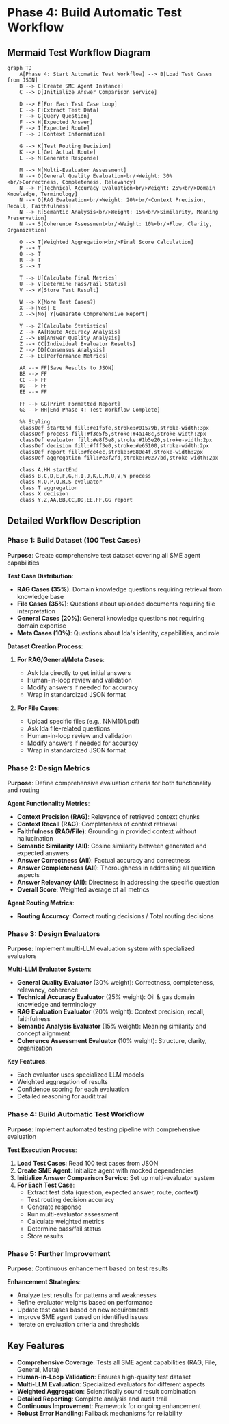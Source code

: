 # Phase 4: Build Automatic Test Workflow

## Mermaid Test Workflow Diagram

```mermaid
graph TD
    A[Phase 4: Start Automatic Test Workflow] --> B[Load Test Cases from JSON]
    B --> C[Create SME Agent Instance]
    C --> D[Initialize Answer Comparison Service]
    
    D --> E[For Each Test Case Loop]
    E --> F[Extract Test Data]
    F --> G[Query Question]
    F --> H[Expected Answer]
    F --> I[Expected Route]
    F --> J[Context Information]
    
    G --> K[Test Routing Decision]
    K --> L[Get Actual Route]
    L --> M[Generate Response]
    
    M --> N[Multi-Evaluator Assessment]
    N --> O[General Quality Evaluation<br/>Weight: 30%<br/>Correctness, Completeness, Relevancy]
    N --> P[Technical Accuracy Evaluation<br/>Weight: 25%<br/>Domain Knowledge, Terminology]
    N --> Q[RAG Evaluation<br/>Weight: 20%<br/>Context Precision, Recall, Faithfulness]
    N --> R[Semantic Analysis<br/>Weight: 15%<br/>Similarity, Meaning Preservation]
    N --> S[Coherence Assessment<br/>Weight: 10%<br/>Flow, Clarity, Organization]
    
    O --> T[Weighted Aggregation<br/>Final Score Calculation]
    P --> T
    Q --> T
    R --> T
    S --> T
    
    T --> U[Calculate Final Metrics]
    U --> V[Determine Pass/Fail Status]
    V --> W[Store Test Result]
    
    W --> X{More Test Cases?}
    X -->|Yes| E
    X -->|No| Y[Generate Comprehensive Report]
    
    Y --> Z[Calculate Statistics]
    Z --> AA[Route Accuracy Analysis]
    Z --> BB[Answer Quality Analysis]
    Z --> CC[Individual Evaluator Results]
    Z --> DD[Consensus Analysis]
    Z --> EE[Performance Metrics]
    
    AA --> FF[Save Results to JSON]
    BB --> FF
    CC --> FF
    DD --> FF
    EE --> FF
    
    FF --> GG[Print Formatted Report]
    GG --> HH[End Phase 4: Test Workflow Complete]
    
    %% Styling
    classDef startEnd fill:#e1f5fe,stroke:#01579b,stroke-width:3px
    classDef process fill:#f3e5f5,stroke:#4a148c,stroke-width:2px
    classDef evaluator fill:#e8f5e8,stroke:#1b5e20,stroke-width:2px
    classDef decision fill:#fff3e0,stroke:#e65100,stroke-width:2px
    classDef report fill:#fce4ec,stroke:#880e4f,stroke-width:2px
    classDef aggregation fill:#e3f2fd,stroke:#0277bd,stroke-width:2px
    
    class A,HH startEnd
    class B,C,D,E,F,G,H,I,J,K,L,M,U,V,W process
    class N,O,P,Q,R,S evaluator
    class T aggregation
    class X decision
    class Y,Z,AA,BB,CC,DD,EE,FF,GG report
```

## Detailed Workflow Description

### Phase 1: Build Dataset (100 Test Cases)
**Purpose**: Create comprehensive test dataset covering all SME agent capabilities

**Test Case Distribution**:
- **RAG Cases (35%)**: Domain knowledge questions requiring retrieval from knowledge base
- **File Cases (35%)**: Questions about uploaded documents requiring file interpretation
- **General Cases (20%)**: General knowledge questions not requiring domain expertise
- **Meta Cases (10%)**: Questions about Ida's identity, capabilities, and role

**Dataset Creation Process**:
1. **For RAG/General/Meta Cases**:
   - Ask Ida directly to get initial answers
   - Human-in-loop review and validation
   - Modify answers if needed for accuracy
   - Wrap in standardized JSON format

2. **For File Cases**:
   - Upload specific files (e.g., NNM101.pdf)
   - Ask Ida file-related questions
   - Human-in-loop review and validation
   - Modify answers if needed for accuracy
   - Wrap in standardized JSON format

### Phase 2: Design Metrics
**Purpose**: Define comprehensive evaluation criteria for both functionality and routing

**Agent Functionality Metrics**:
- **Context Precision (RAG)**: Relevance of retrieved context chunks
- **Context Recall (RAG)**: Completeness of context retrieval
- **Faithfulness (RAG/File)**: Grounding in provided context without hallucination
- **Semantic Similarity (All)**: Cosine similarity between generated and expected answers
- **Answer Correctness (All)**: Factual accuracy and correctness
- **Answer Completeness (All)**: Thoroughness in addressing all question aspects
- **Answer Relevancy (All)**: Directness in addressing the specific question
- **Overall Score**: Weighted average of all metrics

**Agent Routing Metrics**:
- **Routing Accuracy**: Correct routing decisions / Total routing decisions

### Phase 3: Design Evaluators
**Purpose**: Implement multi-LLM evaluation system with specialized evaluators

**Multi-LLM Evaluator System**:
- **General Quality Evaluator** (30% weight): Correctness, completeness, relevancy, coherence
- **Technical Accuracy Evaluator** (25% weight): Oil & gas domain knowledge and terminology
- **RAG Evaluation Evaluator** (20% weight): Context precision, recall, faithfulness
- **Semantic Analysis Evaluator** (15% weight): Meaning similarity and concept alignment
- **Coherence Assessment Evaluator** (10% weight): Structure, clarity, organization

**Key Features**:
- Each evaluator uses specialized LLM models
- Weighted aggregation of results
- Confidence scoring for each evaluation
- Detailed reasoning for audit trail

### Phase 4: Build Automatic Test Workflow
**Purpose**: Implement automated testing pipeline with comprehensive evaluation

**Test Execution Process**:
1. **Load Test Cases**: Read 100 test cases from JSON
2. **Create SME Agent**: Initialize agent with mocked dependencies
3. **Initialize Answer Comparison Service**: Set up multi-evaluator system
4. **For Each Test Case**:
   - Extract test data (question, expected answer, route, context)
   - Test routing decision accuracy
   - Generate response
   - Run multi-evaluator assessment
   - Calculate weighted metrics
   - Determine pass/fail status
   - Store results

### Phase 5: Further Improvement
**Purpose**: Continuous enhancement based on test results

**Enhancement Strategies**:
- Analyze test results for patterns and weaknesses
- Refine evaluator weights based on performance
- Update test cases based on new requirements
- Improve SME agent based on identified issues
- Iterate on evaluation criteria and thresholds

## Key Features

- **Comprehensive Coverage**: Tests all SME agent capabilities (RAG, File, General, Meta)
- **Human-in-Loop Validation**: Ensures high-quality test dataset
- **Multi-LLM Evaluation**: Specialized evaluators for different aspects
- **Weighted Aggregation**: Scientifically sound result combination
- **Detailed Reporting**: Complete analysis and audit trail
- **Continuous Improvement**: Framework for ongoing enhancement
- **Robust Error Handling**: Fallback mechanisms for reliability
